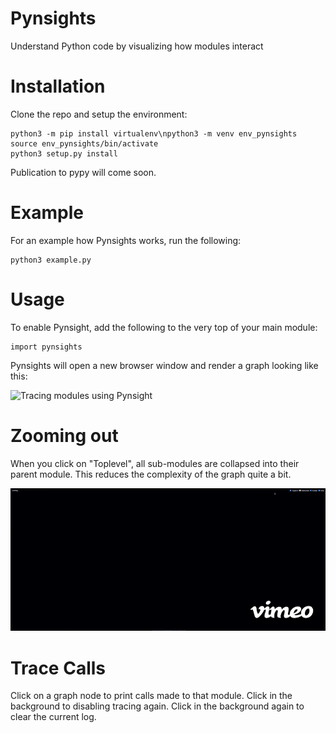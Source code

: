 # Pynsights
Understand Python code by visualizing how modules interact

# Installation
Clone the repo and setup the environment:

```
python3 -m pip install virtualenv\npython3 -m venv env_pynsights
source env_pynsights/bin/activate
python3 setup.py install
```


Publication to pypy will come soon.

# Example

For an example how Pynsights works, run the following:

```
python3 example.py 
```

# Usage

To enable Pynsight, add the following to the very top of your main module:

```
import pynsights
```

Pynsights will open a new browser window and render a graph looking like this:

![Tracing modules using Pynsight](images/ikke.gif)

# Zooming out

When you click on "Toplevel", all sub-modules are collapsed into their
parent module. This reduces the complexity of the graph quite a bit.

![Tracing toplevel modules using Pynsight](images/ikke-toplevel.gif)

# Trace Calls

Click on a graph node to print calls made to that module. 
Click in the background to disabling tracing again. 
Click in the background again to clear the current log.
